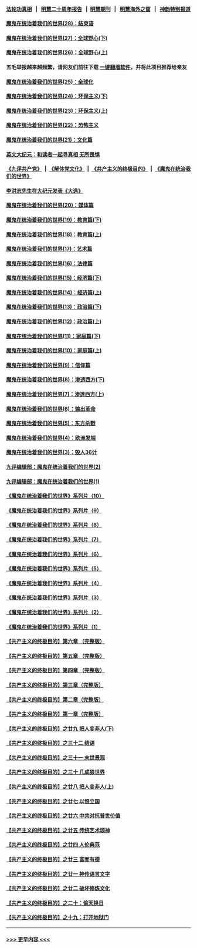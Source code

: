 #### [法轮功真相](https://github.com/gfw-breaker/truth/blob/master/README.md?t=0) &nbsp;&nbsp;|&nbsp;&nbsp; [明慧二十周年报告](https://github.com/gfw-breaker/mh-reports/blob/master/README.md?t=0) &nbsp;&nbsp;|&nbsp;&nbsp;[明慧期刊](https://github.com/gfw-breaker/mh-qikan) &nbsp;&nbsp;|&nbsp;&nbsp; [明慧海外之窗](https://github.com/gfw-breaker/mh-news/blob/master/README.md?t=0) &nbsp;&nbsp;|&nbsp;&nbsp; [神韵特别报道](https://github.com/gfw-breaker/mh-news/blob/master/shenyun.md?t=0)
#### [魔鬼在统治着我们的世界(28)：结束语](../pages/nsc422/n10936246.md?t=07011451) 
#### [魔鬼在统治着我们的世界(27)：全球野心(下)](../pages/nsc422/n10928319.md?t=07011451) 
#### [魔鬼在统治着我们的世界(26)：全球野心(上)](../pages/nsc422/n10900318.md?t=07011451) 
#### 五毛举报越来越频繁，请网友们前往下载 [一键翻墙软件](https://github.com/gfw-breaker/ssr-accounts)，并将此项目推荐给亲友
#### [魔鬼在统治着我们的世界(25)：全球化](../pages/nsc422/n10788205.md?t=07011451) 
#### [魔鬼在统治着我们的世界(24)：环保主义(下)](../pages/nsc422/n10695307.md?t=07011451) 
#### [魔鬼在统治着我们的世界(23)：环保主义(上)](../pages/nsc422/n10688613.md?t=07011451) 
#### [魔鬼在统治着我们的世界(22)：恐怖主义](../pages/nsc422/n10614727.md?t=07011451) 
#### [魔鬼在统治着我们的世界(21)：文化篇](../pages/nsc422/n10597706.md?t=07011451) 
#### [英文大纪元：和读者一起寻真相 无所畏惧](../pages/nsc422/n12542027.md?t=07011451) 
#### [《九评共产党》](https://github.com/begood0513/9ping.md/blob/master/README.md) &nbsp;|&nbsp; [《解体党文化》](../../../../jtdwh.md/blob/master/README.md)  &nbsp;|&nbsp; [《共产主义的终极目的》](../../../../gczydzjmd.md/blob/master/README.md) &nbsp;|&nbsp; [《魔鬼在统治我们的世界》](../../../../mgztzwmdsj.md/blob/master/README.md) 
#### [李洪志先生在大纪元发表《大选》](../pages/nsc422/n12534746.md?t=07011451) 
#### [魔鬼在统治着我们的世界(20)：媒体篇](../pages/nsc422/n10586579.md?t=07011451) 
#### [魔鬼在统治着我们的世界(19)：教育篇(下)](../pages/nsc422/n10564808.md?t=07011451) 
#### [魔鬼在统治着我们的世界(18)：教育篇(上)](../pages/nsc422/n10526970.md?t=07011451) 
#### [魔鬼在统治着我们的世界(17)：艺术篇](../pages/nsc422/n10499093.md?t=07011451) 
#### [魔鬼在统治着我们的世界(16)：法律篇](../pages/nsc422/n10485969.md?t=07011451) 
#### [魔鬼在统治着我们的世界(15)：经济篇(下)](../pages/nsc422/n10469975.md?t=07011451) 
#### [魔鬼在统治着我们的世界(14)：经济篇(上)](../pages/nsc422/n10457370.md?t=07011451) 
#### [魔鬼在统治着我们的世界(13)：政治篇(下)](../pages/nsc422/n10448270.md?t=07011451) 
#### [魔鬼在统治着我们的世界(12)：政治篇(上)](../pages/nsc422/n10444576.md?t=07011451) 
#### [魔鬼在统治着我们的世界(11)：家庭篇(下)](../pages/nsc422/n10440961.md?t=07011451) 
#### [魔鬼在统治着我们的世界(10)：家庭篇(上)](../pages/nsc422/n10435448.md?t=07011451) 
#### [魔鬼在统治着我们的世界(9)：信仰篇](../pages/nsc422/n10432159.md?t=07011451) 
#### [魔鬼在统治着我们的世界(8)：渗透西方(下)](../pages/nsc422/n10429603.md?t=07011451) 
#### [魔鬼在统治着我们的世界(7)：渗透西方(上)](../pages/nsc422/n10426013.md?t=07011451) 
#### [魔鬼在统治着我们的世界(6)：输出革命](../pages/nsc422/n10421536.md?t=07011451) 
#### [魔鬼在统治着我们的世界(5)：东方杀戮](../pages/nsc422/n10417707.md?t=07011451) 
#### [魔鬼在统治着我们的世界(4)：欧洲发端](../pages/nsc422/n10414890.md?t=07011451) 
#### [魔鬼在统治着我们的世界(3)：毁人36计](../pages/nsc422/n10411583.md?t=07011451) 
#### [九评编辑部：魔鬼在统治着我们的世界(2)](../pages/nsc422/n10410036.md?t=07011451) 
#### [九评编辑部：魔鬼在统治着我们的世界(1)](../pages/nsc422/n10406825.md?t=07011451) 
#### [《魔鬼在统治着我们的世界》系列片（10）](../pages/nsc422/n12292670.md?t=07011451) 
#### [《魔鬼在统治着我们的世界》系列片（9）](../pages/nsc422/n12290859.md?t=07011451) 
#### [《魔鬼在统治着我们的世界》系列片（8）](../pages/nsc422/n12287445.md?t=07011451) 
#### [《魔鬼在统治着我们的世界》系列片（7）](../pages/nsc422/n12283425.md?t=07011451) 
#### [《魔鬼在统治着我们的世界》系列片（6）](../pages/nsc422/n12282314.md?t=07011451) 
#### [《魔鬼在统治着我们的世界》系列片（5）](../pages/nsc422/n12281419.md?t=07011451) 
#### [《魔鬼在统治着我们的世界》系列片（4）](../pages/nsc422/n12274024.md?t=07011451) 
#### [《魔鬼在统治着我们的世界》系列片（3）](../pages/nsc422/n12271322.md?t=07011451) 
#### [《魔鬼在统治着我们的世界》系列片（2）](../pages/nsc422/n12269049.md?t=07011451) 
#### [《魔鬼在统治着我们的世界》系列片（1）](../pages/nsc422/n12267575.md?t=07011451) 
#### [【共产主义的终极目的】第六章 （完整版）](../pages/nsc422/n11428913.md?t=07011451) 
#### [【共产主义的终极目的】第五章 （完整版）](../pages/nsc422/n11428912.md?t=07011451) 
#### [【共产主义的终极目的】第四章 （完整版）](../pages/nsc422/n11428907.md?t=07011451) 
#### [【共产主义的终极目的】第三章（完整版）](../pages/nsc422/n11428848.md?t=07011451) 
#### [【共产主义的终极目的】第二章（完整版）](../pages/nsc422/n11428831.md?t=07011451) 
#### [【共产主义的终极目的】第一章（完整版）](../pages/nsc422/n11417651.md?t=07011451) 
#### [【共产主义的终极目的】之廿九 把人变非人(下)](../pages/nsc422/n11344140.md?t=07011451) 
#### [【共产主义的终极目的】之三十二 结语](../pages/nsc422/n11360535.md?t=07011451) 
#### [【共产主义的终极目的】之三十一 末世景观](../pages/nsc422/n11351129.md?t=07011451) 
#### [【共产主义的终极目的】之三十 几成狼世界](../pages/nsc422/n11348280.md?t=07011451) 
#### [【共产主义的终极目的】之廿八 把人变非人(上)](../pages/nsc422/n11340492.md?t=07011451) 
#### [【共产主义的终极目的】之廿七 以恨立国](../pages/nsc422/n11336944.md?t=07011451) 
#### [【共产主义的终极目的】之廿六 中共对抗普世价值](../pages/nsc422/n11324785.md?t=07011451) 
#### [【共产主义的终极目的】之廿五 传统艺术颂神](../pages/nsc422/n11296396.md?t=07011451) 
#### [【共产主义的终极目的】之廿四 人伦典范](../pages/nsc422/n11296397.md?t=07011451) 
#### [【共产主义的终极目的】之廿三 富而有德](../pages/nsc422/n11283598.md?t=07011451) 
#### [【共产主义的终极目的】之廿一 神传语言文字](../pages/nsc422/n11263265.md?t=07011451) 
#### [【共产主义的终极目的】之廿二 破坏修炼文化](../pages/nsc422/n11245728.md?t=07011451) 
#### [【共产主义的终极目的】之二十：偷天换日](../pages/nsc422/n11238846.md?t=07011451) 
#### [【共产主义的终极目的】之十九：打开地狱门](../pages/nsc422/n11206376.md?t=07011451) 

----
#### [ >>> 更早内容 <<< ](../indexes/nsc422-earlier.md)
